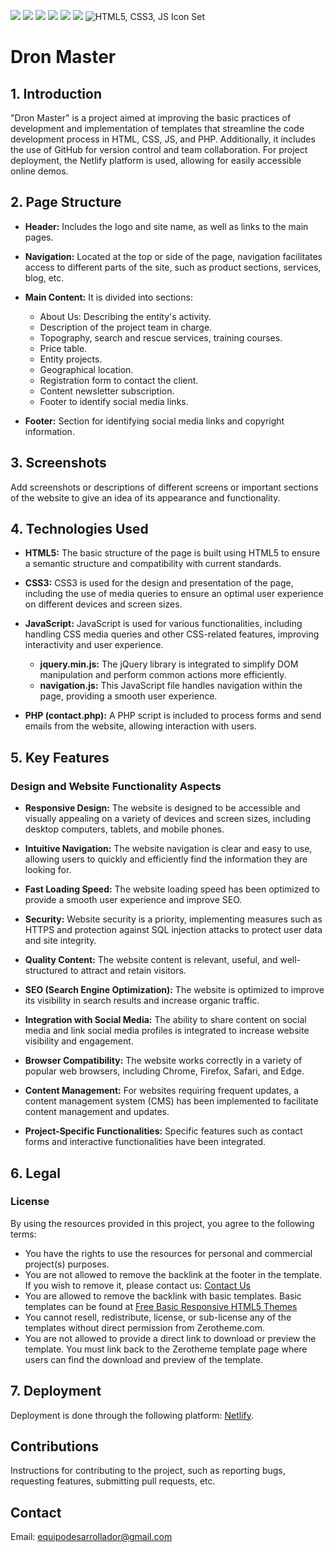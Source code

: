 ![](https://img.shields.io/github/stars/pandao/editor.md.svg) ![](https://img.shields.io/github/forks/pandao/editor.md.svg) ![](https://img.shields.io/github/tag/pandao/editor.md.svg) ![](https://img.shields.io/github/release/pandao/editor.md.svg) ![](https://img.shields.io/github/issues/pandao/editor.md.svg) ![](https://img.shields.io/bower/v/editor.md.svg)
![HTML5, CSS3, JS Icon Set](https://www.shutterstock.com/image-vector/html5-css3-js-icon-set-260nw-1621463065.jpg)


# Dron Master

## 1. Introduction

"Dron Master" is a project aimed at improving the basic practices of development and implementation of templates that streamline the code development process in HTML, CSS, JS, and PHP. Additionally, it includes the use of GitHub for version control and team collaboration. For project deployment, the Netlify platform is used, allowing for easily accessible online demos.

## 2. Page Structure

- **Header:** Includes the logo and site name, as well as links to the main pages.
  
- **Navigation:** Located at the top or side of the page, navigation facilitates access to different parts of the site, such as product sections, services, blog, etc.
  
- **Main Content:** It is divided into sections:
  - About Us: Describing the entity's activity.
  - Description of the project team in charge.
  - Topography, search and rescue services, training courses.
  - Price table.
  - Entity projects.
  - Geographical location.
  - Registration form to contact the client.
  - Content newsletter subscription.
  - Footer to identify social media links.
  
- **Footer:** Section for identifying social media links and copyright information.

## 3. Screenshots

Add screenshots or descriptions of different screens or important sections of the website to give an idea of its appearance and functionality.

## 4. Technologies Used

- **HTML5:** The basic structure of the page is built using HTML5 to ensure a semantic structure and compatibility with current standards.
  
- **CSS3:** CSS3 is used for the design and presentation of the page, including the use of media queries to ensure an optimal user experience on different devices and screen sizes.
  
- **JavaScript:** JavaScript is used for various functionalities, including handling CSS media queries and other CSS-related features, improving interactivity and user experience.
  - **jquery.min.js:** The jQuery library is integrated to simplify DOM manipulation and perform common actions more efficiently.
  - **navigation.js:** This JavaScript file handles navigation within the page, providing a smooth user experience.
  
- **PHP (contact.php):** A PHP script is included to process forms and send emails from the website, allowing interaction with users.

## 5. Key Features

### Design and Website Functionality Aspects

- **Responsive Design:** The website is designed to be accessible and visually appealing on a variety of devices and screen sizes, including desktop computers, tablets, and mobile phones.

- **Intuitive Navigation:** The website navigation is clear and easy to use, allowing users to quickly and efficiently find the information they are looking for.

- **Fast Loading Speed:** The website loading speed has been optimized to provide a smooth user experience and improve SEO.

- **Security:** Website security is a priority, implementing measures such as HTTPS and protection against SQL injection attacks to protect user data and site integrity.

- **Quality Content:** The website content is relevant, useful, and well-structured to attract and retain visitors.

- **SEO (Search Engine Optimization):** The website is optimized to improve its visibility in search results and increase organic traffic.

- **Integration with Social Media:** The ability to share content on social media and link social media profiles is integrated to increase website visibility and engagement.

- **Browser Compatibility:** The website works correctly in a variety of popular web browsers, including Chrome, Firefox, Safari, and Edge.

- **Content Management:** For websites requiring frequent updates, a content management system (CMS) has been implemented to facilitate content management and updates.

- **Project-Specific Functionalities:** Specific features such as contact forms and interactive functionalities have been integrated.

## 6. Legal

### License

By using the resources provided in this project, you agree to the following terms:

- You have the rights to use the resources for personal and commercial project(s) purposes.
- You are not allowed to remove the backlink at the footer in the template. If you wish to remove it, please contact us: [Contact Us](https://www.zerotheme.com/contact-us)
- You are allowed to remove the backlink with basic templates. Basic templates can be found at [Free Basic Responsive HTML5 Themes](https://www.zerotheme.com/free-basic-responsive-html5-themes)
- You cannot resell, redistribute, license, or sub-license any of the templates without direct permission from Zerotheme.com.
- You are not allowed to provide a direct link to download or preview the template. You must link back to the Zerotheme template page where users can find the download and preview of the template.

## 7. Deployment

Deployment is done through the following platform: [Netlify]([https://www.netlify.com/](https://663fb099bad0a31b02052ccd--melodious-lebkuchen-810132.netlify.app/)).

## Contributions

Instructions for contributing to the project, such as reporting bugs, requesting features, submitting pull requests, etc.

## Contact

Email: equipodesarrollador@gmail.com



